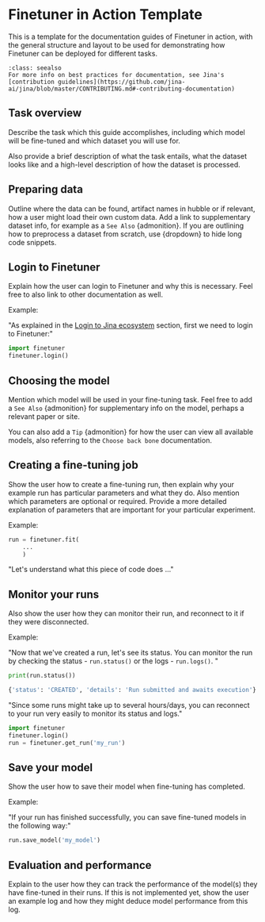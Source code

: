 # Finetuner in Action Template
This is a template for the documentation guides of Finetuner in action, with the general structure and layout to be used for demonstrating how Finetuner can be deployed for different tasks.

```{admonition} See Also: Jina Contribution Guidelines
:class: seealso
For more info on best practices for documentation, see Jina's [contribution guidelines](https://github.com/jina-ai/jina/blob/master/CONTRIBUTING.md#-contributing-documentation)
```

## Task overview
Describe the task which this guide accomplishes, including which model will be fine-tuned and which dataset you will use for.

Also provide a brief description of what the task entails, what the dataset looks like and a high-level description of how the dataset is processed.


## Preparing data
Outline where the data can be found, artifact names in hubble or if relevant, how a user might load their own custom data. 
Add a link to supplementary dataset info, for example as a `See Also` {admonition}.
If you are outlining how to preprocess a dataset from scratch, use {dropdown} to hide long code snippets.


## Login to Finetuner
Explain how the user can login to Finetuner and why this is necessary. Feel free to also link to other documentation as well.

Example:

"As explained in the [Login to Jina ecosystem](../2_step_by_step/2_3_login_to_jina_ecosystem.md) section, first we need to login to Finetuner:"
```python
import finetuner
finetuner.login()
```


## Choosing the model
Mention which model will be used in your fine-tuning task. Feel free to add a `See Also` {admonition} for supplementary info on the model, perhaps a relevant paper or site.

You can also add a `Tip` {admonition} for how the user can view all available models, also referring to the `Choose back bone` documentation.


## Creating a fine-tuning job
Show the user how to create a fine-tuning run, then explain why your example run has particular parameters and what they do. Also mention which parameters are optional or required.
Provide a more detailed explanation of parameters that are important for your particular experiment. 

Example:

```python
run = finetuner.fit(
    ...
    )
```
"Let's understand what this piece of code does ..."


## Monitor your runs

Also show the user how they can monitor their run, and reconnect to it if they were disconnected. 

Example:

"Now that we've created a run, let's see its status. You can monitor the run by checking the status - `run.status()` or the logs - `run.logs()`. "
```python
print(run.status())
```

```bash
{'status': 'CREATED', 'details': 'Run submitted and awaits execution'}
```

"Since some runs might take up to several hours/days, you can reconnect to your run very easily to monitor its status and logs."
```python
import finetuner
finetuner.login()
run = finetuner.get_run('my_run')
```

## Save your model
Show the user how to save their model when fine-tuning has completed.

Example:

"If your run has finished successfully, you can save fine-tuned models in the following way:"
```python
run.save_model('my_model')
```

## Evaluation and performance
Explain to the user how they can track the performance of the model(s) they have fine-tuned in their runs. If this is not implemented yet, show the user an example log and how they might deduce model performance from this log.